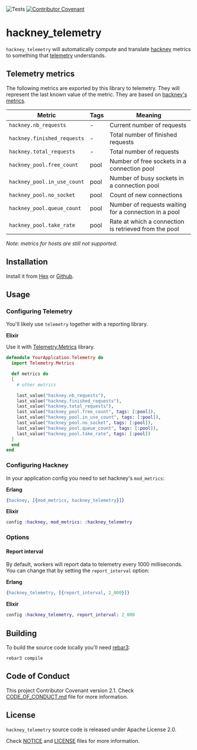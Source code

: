 ![Tests](https://github.com/TheRealReal/hackney_telemetry/actions/workflows/ci.yml/badge.svg)
[![Contributor Covenant](https://img.shields.io/badge/Contributor%20Covenant-2.1-4baaaa.svg)](CODE_OF_CONDUCT.md)

# hackney_telemetry

`hackney_telemetry` will automatically compute and translate [hackney](https://github.com/benoitc/hackney) metrics to something that [telemetry](https://github.com/beam-telemetry/telemetry) understands.

## Telemetry metrics

The following metrics are exported by this library to telemetry. They will represent the last known value of the metric. They are based on [hackney's metrics](https://github.com/benoitc/hackney#metrics).

| Metric                      | Tags | Meaning                                               |
| --------------------------- | ---- | ----------------------------------------------------- |
| `hackney.nb_requests`       | -    | Current number of requests                            |
| `hackney.finished_requests` | -    | Total number of finished requests                     |
| `hackney.total_requests`    | -    | Total number of requests                              |
| `hackney_pool.free_count`   | pool | Number of free sockets in a connection pool           |
| `hackney_pool.in_use_count` | pool | Number of busy sockets in a connection pool           |
| `hackney_pool.no_socket`    | pool | Count of new connections                              |
| `hackney_pool.queue_count`  | pool | Number of requests waiting for a connection in a pool |
| `hackney_pool.take_rate`    | pool | Rate at which a connection is retrieved from the pool |

*Note: metrics for hosts are still not supported*.

## Installation

Install it from [Hex](https://hex.pm/packages/hackney_telemetry) or [Github](github.com/TheRealReal/hackney_telemetry).

## Usage

### Configuring Telemetry

You'll likely use `telemetry` together with a reporting library.

**Elixir**

Use it with [Telemetry.Metrics](https://hex.pm/packages/telemetry_metrics) library.

```elixir
defmodule YourApplcation.Telemetry do
  import Telemetry.Metrics

  def metrics do
  [
    # other metrics

    last_value("hackney.nb_requests"),
    last_value("hackney.finished_requests"),
    last_value("hackney.total_requests"),
    last_value("hackney_pool.free_count", tags: [:pool]),
    last_value("hackney_pool.in_use_count", tags: [:pool]),
    last_value("hackney_pool.no_socket", tags: [:pool]),
    last_value("hackney_pool.queue_count", tags: [:pool]),
    last_value("hackney_pool.take_rate", tags: [:pool])
  ]
  end
end
```

### Configuring Hackney

In your application config you need to set hackney's `mod_metrics`:

**Erlang**

```erlang
{hackney, [{mod_metrics, hackney_telemetry}]}
```

**Elixir**

```elixir
config :hackney, mod_metrics: :hackney_telemetry
```

### Options

#### Report interval

By default, workers will report data to telemetry every 1000 milliseconds. You
can change that by setting the `report_interval` option:

**Erlang**

```erlang
{hackney_telemetry, [{report_interval, 2_000}]}
```

**Elixir**

```elixir
config :hackney_telemetry, report_interval: 2_000
```

## Building

To build the source code locally you'll need [rebar3](https://github.com/erlang/rebar3):

```
rebar3 compile
```

## Code of Conduct

This project  Contributor Covenant version 2.1. Check [CODE_OF_CONDUCT.md](/CODE_OF_CONDUCT.md) file for more information.

## License

`hackney_telemetry` source code is released under Apache License 2.0.

Check [NOTICE](/NOTICE) and [LICENSE](/LICENSE) files for more information.
